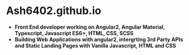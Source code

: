 # Ash6402.github.io

- **Front End developer working on Angular2, Angular Material, Typescript, Javascript ES6+, HTML, CSS, SCSS**
- **Building Web Applications with angular2, intergrting 3rd Party APIs and Static Landing Pages with Vanilla Javascript, HTML and CSS**
